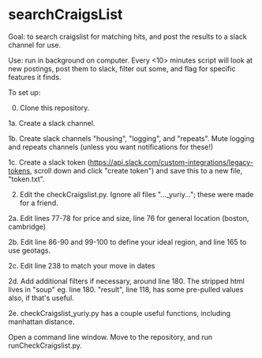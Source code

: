 # searchCraigsList

Goal: to search craigslist for matching hits, and post the results to a slack channel for use.

Use: run in background on computer. Every <10> minutes script will look at new postings, post them to slack, filter out some, and flag for specific features it finds.


To set up:

0. Clone this repository.


1a. Create a slack channel.

1b. Create slack channels "housing", "logging", and "repeats". Mute logging and repeats channels (unless you want notifications for these!)

1c. Create a slack token (https://api.slack.com/custom-integrations/legacy-tokens, scroll down and click "create token") and save this to a new file, "token.txt".


2. Edit the checkCraigslist.py. Ignore all files "...\_yuriy..."; these were made for a friend.

2a. Edit lines 77-78 for price and size, line 76 for general location (boston, cambridge)

2b. Edit line 86-90 and 99-100 to define your ideal region, and line 165 to use geotags.

2c. Edit line 238 to match your move in dates

2d. Add additional filters if necessary, around line 180. The stripped html lives in "soup" eg. line 180. "result", line 118, has some pre-pulled values also, if that's useful.

2e. checkCraigslist_yuriy.py has a couple useful functions, including manhattan distance.


Open a command line window. Move to the repository, and run runCheckCraigslist.py.
